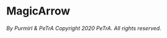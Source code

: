 MagicArrow
==============================
###### By _Purmirl & PeTrA_      _Copyright 2020 PeTrA. All rights reserved._<p>
